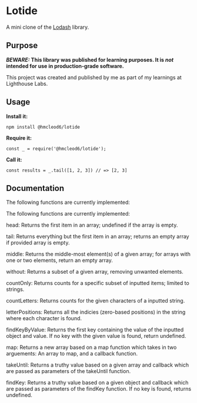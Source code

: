 # Lotide

A mini clone of the [Lodash](https://lodash.com) library.

## Purpose

**_BEWARE:_ This library was published for learning purposes. It is _not_ intended for use in production-grade software.**

This project was created and published by me as part of my learnings at Lighthouse Labs. 

## Usage

**Install it:**

`npm install @hmcleod6/lotide`

**Require it:**

`const _ = require('@hmcleod6/lotide');`

**Call it:**

`const results = _.tail([1, 2, 3]) // => [2, 3]`

## Documentation

The following functions are currently implemented:

The following functions are currently implemented:

head: Returns the first item in an array; undefined if the array is empty.

tail: Returns everything but the first item in an array; returns an empty array if provided array is empty.

middle: Returns the middle-most element(s) of a given array; for arrays with one or two elements, return an empty array.

without: Returns a subset of a given array, removing unwanted elements.

countOnly: Returns counts for a specific subset of inputted items; limited to strings.

countLetters: Returns counts for the given characters of a inputted string.

letterPositions: Returns all the indicies (zero-based positions) in the string where each character is found.

findKeyByValue: Returns the first key containing the value of the inputted object and value. If no key with the given value is found, return undefined.

map: Returns a new array based on a map function which takes in two arguements: An array to map, and a callback function.

takeUntil: Returns a truthy value based on a given array and callback which are passed as parameters of the takeUntil function.

findKey: Returns a truthy value based on a given object and callback which are passed as parameters of the findKey function. If no key is found, returns undefined.